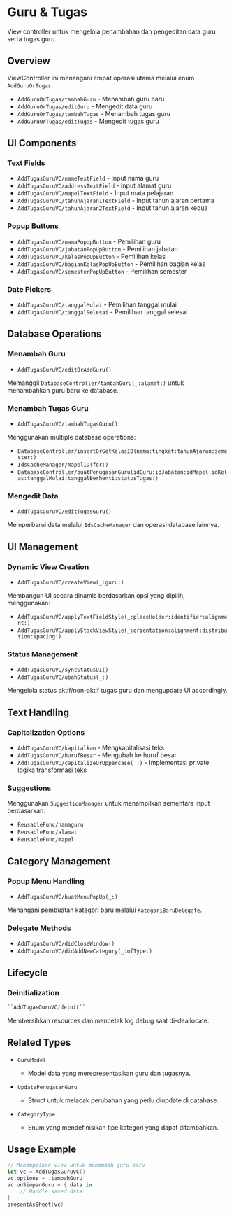# Guru & Tugas

View controller untuk mengelola penambahan dan pengeditan data guru serta tugas guru.

## Overview

ViewController ini menangani empat operasi utama melalui enum ``AddGuruOrTugas``:
- ``AddGuruOrTugas/tambahGuru`` - Menambah guru baru
- ``AddGuruOrTugas/editGuru`` - Mengedit data guru
- ``AddGuruOrTugas/tambahTugas`` - Menambah tugas guru
- ``AddGuruOrTugas/editTugas`` - Mengedit tugas guru

## UI Components

### Text Fields
- ``AddTugasGuruVC/nameTextField`` - Input nama guru
- ``AddTugasGuruVC/addressTextField`` - Input alamat guru  
- ``AddTugasGuruVC/mapelTextField`` - Input mata pelajaran
- ``AddTugasGuruVC/tahunAjaran1TextField`` - Input tahun ajaran pertama
- ``AddTugasGuruVC/tahunAjaran2TextField`` - Input tahun ajaran kedua

### Popup Buttons
- ``AddTugasGuruVC/namaPopUpButton`` - Pemilihan guru
- ``AddTugasGuruVC/jabatanPopUpButton`` - Pemilihan jabatan
- ``AddTugasGuruVC/kelasPopUpButton`` - Pemilihan kelas
- ``AddTugasGuruVC/bagianKelasPopUpButton`` - Pemilihan bagian kelas
- ``AddTugasGuruVC/semesterPopUpButton`` - Pemilihan semester

### Date Pickers
- ``AddTugasGuruVC/tanggalMulai`` - Pemilihan tanggal mulai
- ``AddTugasGuruVC/tanggalSelesai`` - Pemilihan tanggal selesai

## Database Operations

### Menambah Guru
- ``AddTugasGuruVC/editOrAddGuru()``

Memanggil ``DatabaseController/tambahGuru(_:alamat:)`` untuk menambahkan guru baru ke database.

### Menambah Tugas Guru
- ``AddTugasGuruVC/tambahTugasGuru()``

Menggunakan multiple database operations:
- ``DatabaseController/insertOrGetKelasID(nama:tingkat:tahunAjaran:semester:)``
- ``IdsCacheManager/mapelID(for:)``
- ``DatabaseController/buatPenugasanGuru(idGuru:idJabatan:idMapel:idKelas:tanggalMulai:tanggalBerhenti:statusTugas:)``

### Mengedit Data
- ``AddTugasGuruVC/editTugasGuru()``

Memperbarui data melalui ``IdsCacheManager`` dan operasi database lainnya.

## UI Management

### Dynamic View Creation
- ``AddTugasGuruVC/createView(_:guru:)``

Membangun UI secara dinamis berdasarkan opsi yang dipilih, menggunakan:
- ``AddTugasGuruVC/applyTextFieldStyle(_:placeHolder:identifier:alignment:)``
- ``AddTugasGuruVC/applyStackViewStyle(_:orientation:alignment:distribution:spacing:)``

### Status Management
- ``AddTugasGuruVC/syncStatusUI()``
- ``AddTugasGuruVC/ubahStatus(_:)``

Mengelola status aktif/non-aktif tugas guru dan mengupdate UI accordingly.

## Text Handling

### Capitalization Options
- ``AddTugasGuruVC/kapitalkan`` - Mengkapitalisasi teks
- ``AddTugasGuruVC/hurufBesar`` - Mengubah ke huruf besar
- `AddTugasGuruVC/capitalizeOrUppercase(_:)` - Implementasi private logika transformasi teks

### Suggestions
Menggunakan ``SuggestionManager`` untuk menampilkan sementara input berdasarkan:
- ``ReusableFunc/namaguru``
- ``ReusableFunc/alamat``
- ``ReusableFunc/mapel``

## Category Management

### Popup Menu Handling
- ``AddTugasGuruVC/buatMenuPopUp(_:)``

Menangani pembuatan kategori baru melalui ``KategoriBaruDelegate``.

### Delegate Methods
- ``AddTugasGuruVC/didCloseWindow()``
- ``AddTugasGuruVC/didAddNewCategory(_:ofType:)``

## Lifecycle

### Deinitialization
```swift
``AddTugasGuruVC/deinit``
```
Membersihkan resources dan mencetak log debug saat di-deallocate.

## Related Types

- ``GuruModel``
    - Model data yang merepresentasikan guru dan tugasnya.

- ``UpdatePenugasanGuru``
    - Struct untuk melacak perubahan yang perlu diupdate di database.

- ``CategoryType``
    - Enum yang mendefinisikan tipe kategori yang dapat ditambahkan.

## Usage Example

```swift
// Menampilkan view untuk menambah guru baru
let vc = AddTugasGuruVC()
vc.options = .tambahGuru
vc.onSimpanGuru = { data in
    // Handle saved data
}
presentAsSheet(vc)
```
